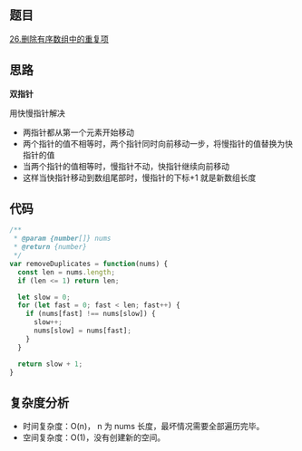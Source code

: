 ## 题目
[26.删除有序数组中的重复项](https://leetcode.cn/problems/remove-duplicates-from-sorted-array/?envType=study-plan-v2&envId=top-interview-150)

## 思路
**双指针**

用快慢指针解决

* 两指针都从第一个元素开始移动
* 两个指针的值不相等时，两个指针同时向前移动一步，将慢指针的值替换为快指针的值
* 当两个指针的值相等时，慢指针不动，快指针继续向前移动
* 这样当快指针移动到数组尾部时，慢指针的下标+1 就是新数组长度


## 代码

```js
/**
 * @param {number[]} nums
 * @return {number}
 */
var removeDuplicates = function(nums) {
  const len = nums.length;
  if (len <= 1) return len;

  let slow = 0;
  for (let fast = 0; fast < len; fast++) {
    if (nums[fast] !== nums[slow]) {
      slow++;
      nums[slow] = nums[fast];
    }
  }

  return slow + 1;
}
```

## 复杂度分析
* 时间复杂度：O(n)， n 为 nums 长度，最坏情况需要全部遍历完毕。 
* 空间复杂度：O(1)，没有创建新的空间。